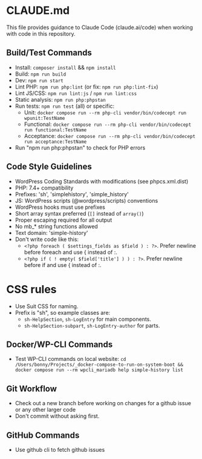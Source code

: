 # CLAUDE.md

This file provides guidance to Claude Code (claude.ai/code) when working with code in this repository.

## Build/Test Commands

-   Install: `composer install` && `npm install`
-   Build: `npm run build`
-   Dev: `npm run start`
-   Lint PHP: `npm run php:lint` (or fix: `npm run php:lint-fix`)
-   Lint JS/CSS: `npm run lint:js` / `npm run lint:css`
-   Static analysis: `npm run php:phpstan`
-   Run tests: `npm run test` (all) or specific:
    -   Unit: `docker compose run --rm php-cli vendor/bin/codecept run wpunit:TestName`
    -   Functional: `docker compose run --rm php-cli vendor/bin/codecept run functional:TestName`
    -   Acceptance: `docker compose run --rm php-cli vendor/bin/codecept run acceptance:TestName`
-   Run "npm run php:phpstan" to check for PHP errors

## Code Style Guidelines

-   WordPress Coding Standards with modifications (see phpcs.xml.dist)
-   PHP: 7.4+ compatibility
-   Prefixes: 'sh', 'simplehistory', 'simple_history'
-   JS: WordPress scripts (@wordpress/scripts) conventions
-   WordPress hooks must use prefixes
-   Short array syntax preferred (`[]` instead of `array()`)
-   Proper escaping required for all output
-   No mb\_\* string functions allowed
-   Text domain: 'simple-history'
-   Don't write code like this: 
    -   `<?php foreach ( $settings_fields as $field ) : ?>`. Prefer newline before foreach and use { instead of :.
    -   `<?php if ( ! empty( $field['title'] ) ) : ?>`. Prefer newline before if and use { instead of :.

# CSS rules

-   Use Suit CSS for naming.
-   Prefix is "sh", so example classes are:
    -   `sh-HelpSection`, `sh-LogEntry` for main components.
    -   `sh-HelpSection-subpart`, `sh-LogEntry-author` for parts.

## Docker/WP-CLI Commands

-   Test WP-CLI commands on local website: `cd /Users/bonny/Projects/_docker-compose-to-run-on-system-boot && docker compose run --rm wpcli_mariadb help simple-history list`

## Git Workflow

-   Check out a new branch before working on changes for a github issue or any other larger code
-   Don't commit without asking first.

## GitHub Commands

-   Use github cli to fetch github issues
